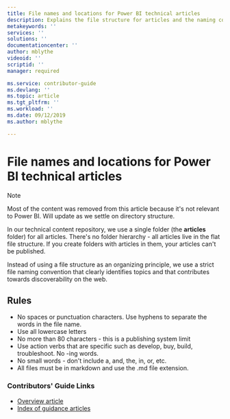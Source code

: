 ```yaml
---
title: File names and locations for Power BI technical articles
description: Explains the file structure for articles and the naming conventions you should follow when you create a new article.
metakeywords: ''
services: ''
solutions: ''
documentationcenter: ''
author: mblythe
videoid: ''
scriptid: ''
manager: required

ms.service: contributor-guide
ms.devlang: ''
ms.topic: article
ms.tgt_pltfrm: ''
ms.workload: ''
ms.date: 09/12/2019
ms.author: mblythe

---
```

# File names and locations for Power BI technical articles
> [!NOTE]
> Most of the content was removed from this article because it's not relevant to Power BI.  Will update as we settle on directory structure.
> 
> 

In our technical content repository, we use a single folder (the **articles** folder) for all articles. There's no folder hierarchy - all articles live in the flat file structure. If you create folders with articles in them, your articles can't be published.

Instead of using a file structure as an organizing principle, we use a strict file naming convention that clearly identifies topics and that contributes towards discoverability on the web.

## Rules
* No spaces or punctuation characters. Use hyphens to separate the words in the file name.
* Use all lowercase letters
* No more than 80 characters - this is a publishing system limit
* Use action verbs that are specific such as develop, buy, build, troubleshoot. No -ing words.
* No small words - don't include a, and, the, in, or, etc.
* All files must be in markdown and use the .md file extension.

### Contributors' Guide Links
* [Overview article](../README.md)
* [Index of guidance articles](contributor-guide-index.md)

